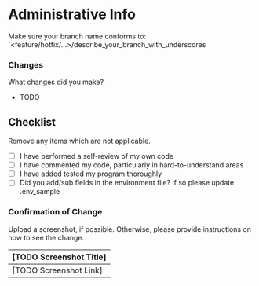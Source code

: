 # Administrative Info
Make sure your branch name conforms to: `<feature/hotfix/...>/describe_your_branch_with_underscores

### Changes
What changes did you make?
- TODO

## Checklist

Remove any items which are not applicable.

- [ ] I have performed a self-review of my own code
- [ ] I have commented my code, particularly in hard-to-understand areas
- [ ] I have added tested my program thoroughly
- [ ] Did you add/sub fields in the environment file? if so please update .env_sample

### Confirmation of Change 
Upload a screenshot, if possible. Otherwise, please provide instructions on how to see the change.

| [TODO Screenshot Title] |
| --- |
| [TODO Screenshot Link] |

